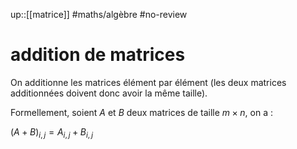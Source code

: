 up::[[matrice]]
#maths/algèbre #no-review 
# addition de matrices

On additionne les matrices élément par élément (les deux matrices additionnées doivent donc avoir la même taille).

Formellement, soient $A$ et $B$ deux matrices de taille $m\times n$, on a :

$(A+B)_{i,j} = A_{i,j} + B_{i,j}$


